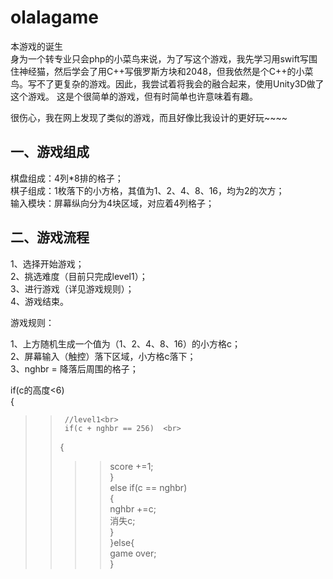 # olalagame

本游戏的诞生<br>
身为一个转专业只会php的小菜鸟来说，为了写这个游戏，我先学习用swift写围住神经猫，然后学会了用C++写俄罗斯方块和2048，但我依然是个C++的小菜鸟。写不了更复杂的游戏。因此，我尝试着将我会的融合起来，使用Unity3D做了这个游戏。
这是个很简单的游戏，但有时简单也许意味着有趣。<br>

很伤心，我在网上发现了类似的游戏，而且好像比我设计的更好玩~~~~<br>

一、游戏组成
-------
棋盘组成：4列*8排的格子；<br>
棋子组成：1枚落下的小方格，其值为1、2、4、8、16，均为2的次方；<br>
输入模块：屏幕纵向分为4块区域，对应着4列格子；<br>


二、游戏流程
-------
1、选择开始游戏；<br>
2、挑选难度（目前只完成level1）；<br>
3、进行游戏（详见游戏规则）；<br>
4、游戏结束。<br>

游戏规则：

1、上方随机生成一个值为（1、2、4、8、16）的小方格c；<br>
2、屏幕输入（触控）落下区域，小方格c落下；<br>
3、nghbr = 降落后周围的格子；<br>

   if(c的高度<6)<br>
   {<br>
>>      //level1<br>
>>      if(c + nghbr == 256)  <br>            
>>   {   <br>
>>>>    score +=1;<br>
>>  }<br>
>>  else if(c == nghbr)<br>
>>     {<br>
>>>>        nghbr +=c;<br>
>>>>        消失c;<br>
>>     }<br>
   }else{<br>
   game over;<br>
   }
